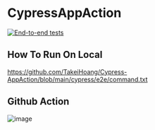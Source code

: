 # CypressAppAction

[![End-to-end tests](https://github.com/TakeiHoang/Cypress-AppAction/actions/workflows/main.yml/badge.svg)](https://github.com/TakeiHoang/Cypress-AppAction/actions/workflows/main.yml)

 ## How To Run On Local
 https://github.com/TakeiHoang/Cypress-AppAction/blob/main/cypress/e2e/command.txt
 
 ## Github Action
 ![image](https://user-images.githubusercontent.com/48914374/215323445-8dc51971-45df-415c-9240-ed0ef285b40c.png)
